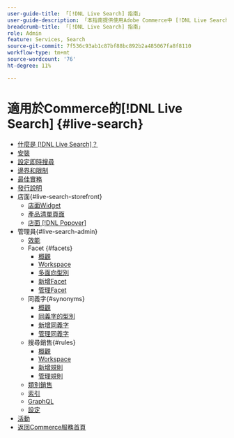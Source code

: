 ```yaml
---
user-guide-title: 「[!DNL Live Search] 指南」
user-guide-description: 「本指南提供使用Adobe Commerce中 [!DNL Live Search] 的詳細指示。」
breadcrumb-title: 「[!DNL Live Search] 指南」
role: Admin
feature: Services, Search
source-git-commit: 7f536c93ab1c87bf88bc892b2a485067fa8f8110
workflow-type: tm+mt
source-wordcount: '76'
ht-degree: 11%

---
```


# 適用於Commerce的[!DNL Live Search] {#live-search}

- [什麼是 [!DNL Live Search]？](overview.md)
- [安裝](install.md)
- [設定即時搜尋](workspace.md)
- [邊界和限制](boundaries-limits.md)
- [最佳實務](best-practice.md)
- [發行說明](release-notes.md)
- 店面{#live-search-storefront}
   - [店面Widget](storefront-widgets.md)
   - [產品清單頁面](plp-styling.md)
   - [店面 [!DNL Popover]](storefront-popover.md)
- 管理員{#live-search-admin}
   - [效能](performance.md)
   - Facet {#facets}
      - [概觀](facets.md)
      - [Workspace](faceting-workspace.md)
      - [多面向型別](facets-type.md)
      - [新增Facet](facets-add.md)
      - [管理Facet](facets-manage.md)
   - 同義字{#synonyms}
      - [概觀](synonyms.md)
      - [同義字的型別](synonyms-type.md)
      - [新增同義字](synonyms-add.md)
      - [管理同義字](synonyms-manage.md)
   - 搜尋銷售{#rules}
      - [概觀](rules.md)
      - [Workspace](rules-workspace.md)
      - [新增規則](rules-add.md)
      - [管理規則](rules-manage.md)
   - [類別銷售](category-merch.md)
   - [索引](indexing.md)
   - [GraphQL](graphql.md)
   - [設定](settings.md)
- [活動](events.md)
- [返回Commerce服務首頁](https://experienceleague.adobe.com/docs/commerce-merchant-services/user-guides/home.html)